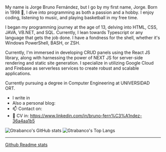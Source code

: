 My name is Jorge Bruno Fernández, but I go by my first name, Jorge. Born in 1998 🍷, I dive into programming as both a passion and a hobby. I enjoy coding, listening to music, and playing basketball in my free time.

I began my programming journey at the age of 13, delving into HTML, CSS, JAVA, VB.NET, and SQL. Currently, I lean towards Typescript or any language that gets the job done. I have a fondness for the shell, whether it's Windows PowerShell, BASH, or ZSH.

Currently, I'm immersed in developing CRUD panels using the React JS library, along with harnessing the power of NEXT JS for server-side rendering and static site generation. I specialize in utilizing Google Cloud and Firebase as serverless services to create robust and scalable applications.

Currently pursuing a degree in Computer Engineering at UNIVERSIDAD ORT.

- I write in 
- Also a personal blog: 
- 📫 Contact on: 
- 📝 CV in: https://www.linkedin.com/in/bruno-fern%C3%A1ndez-36a4aa1b5

![Gtrabanco's GitHub stats](https://github-readme-stats.vercel.app/api?username=brunfernandez98&theme=dracula&show_icons=tru)  ![Gtrabanco's Top Langs](https://github-readme-stats.vercel.app/api/top-langs/?username=brunfernandez98&theme=dracula&layout=compact)

----

[Github Readme stats](https://github.com/anuraghazra/github-readme-stats)
